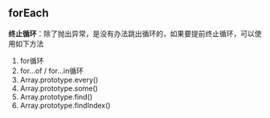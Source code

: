 ## forEach

**终止循环**：除了抛出异常，是没有办法跳出循环的，如果要提前终止循环，可以使用如下方法

1. for循环
2. for...of / for...in循环
3. Array.prototype.every()
4. Array.prototype.some()
5. Array.prototype.find()
6. Array.prototype.findIndex()